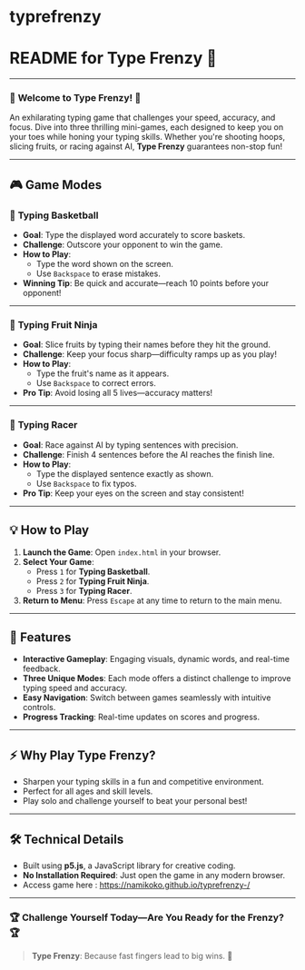 # typrefrenzy
# README for **Type Frenzy** 🎉

---

### 🌟 **Welcome to Type Frenzy!** 🌟  
An exhilarating typing game that challenges your speed, accuracy, and focus. Dive into three thrilling mini-games, each designed to keep you on your toes while honing your typing skills. Whether you're shooting hoops, slicing fruits, or racing against AI, **Type Frenzy** guarantees non-stop fun!

---

## 🎮 **Game Modes**

### 🏀 **Typing Basketball**
- **Goal**: Type the displayed word accurately to score baskets.
- **Challenge**: Outscore your opponent to win the game.
- **How to Play**:
  - Type the word shown on the screen.
  - Use `Backspace` to erase mistakes.
- **Winning Tip**: Be quick and accurate—reach 10 points before your opponent!

---

### 🍉 **Typing Fruit Ninja**
- **Goal**: Slice fruits by typing their names before they hit the ground.
- **Challenge**: Keep your focus sharp—difficulty ramps up as you play!
- **How to Play**:
  - Type the fruit's name as it appears.
  - Use `Backspace` to correct errors.
- **Pro Tip**: Avoid losing all 5 lives—accuracy matters!

---

### 🚗 **Typing Racer**
- **Goal**: Race against AI by typing sentences with precision.
- **Challenge**: Finish 4 sentences before the AI reaches the finish line.
- **How to Play**:
  - Type the displayed sentence exactly as shown.
  - Use `Backspace` to fix typos.
- **Pro Tip**: Keep your eyes on the screen and stay consistent!

---

## 💡 **How to Play**

1. **Launch the Game**: Open `index.html` in your browser.
2. **Select Your Game**:
   - Press `1` for **Typing Basketball**.
   - Press `2` for **Typing Fruit Ninja**.
   - Press `3` for **Typing Racer**.
3. **Return to Menu**: Press `Escape` at any time to return to the main menu.

---

## 🎨 **Features**

- **Interactive Gameplay**: Engaging visuals, dynamic words, and real-time feedback.
- **Three Unique Modes**: Each mode offers a distinct challenge to improve typing speed and accuracy.
- **Easy Navigation**: Switch between games seamlessly with intuitive controls.
- **Progress Tracking**: Real-time updates on scores and progress.

---

## ⚡ **Why Play Type Frenzy?**
- Sharpen your typing skills in a fun and competitive environment.
- Perfect for all ages and skill levels.
- Play solo and challenge yourself to beat your personal best!

---

## 🛠️ **Technical Details**

- Built using **p5.js**, a JavaScript library for creative coding.
- **No Installation Required**: Just open the game in any modern browser.
- Access game here : https://namikoko.github.io/typrefrenzy-/

---

### 🏆 **Challenge Yourself Today—Are You Ready for the Frenzy?** 🏆

> **Type Frenzy**: Because fast fingers lead to big wins. 🎉
